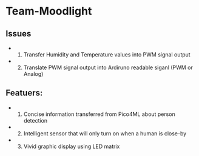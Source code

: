 # Team-Moodlight

## Issues
- 1. Transfer Humidity and Temperature values into PWM signal output



- 2. Translate PWM signal output into Ardiruno readable siganl (PWM or Analog)



## Featuers:
- 1. Concise information transferred from Pico4ML about person detection

- 2. Intelligent sensor that will only turn on when a human is close-by

- 3. Vivid graphic display using LED matrix
